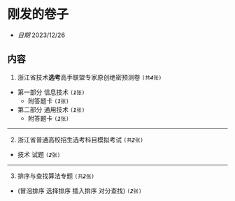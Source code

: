# 刚发的卷子

- _日期_ 2023/12/26

## 内容

1. 浙江省技术**选考**高手联盟专家原创绝密预测卷 `(共`___`4`___`张)`
  - 第一部分 信息技术 `(`___`1`___`张)`
    * 附答题卡 `(`___`1`___`张)`
  - 第二部分 通用技术 `(`___`1`___`张)`
    * 附答题卡 `(`___`1`___`张)`
---
2. 浙江省普通高校招生选考科目模拟考试 `(共`___`2`___`张)`
  - 技术 试题 `(`___`2`___`张)`
---
3. 排序与查找算法专题 `(共`___`2`___`张)`
  - (冒泡排序 选择排序 插入排序 对分查找) `(`___`2`___`张)`